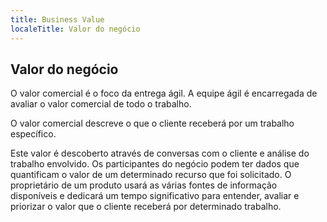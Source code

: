 ```yaml
---
title: Business Value
localeTitle: Valor do negócio
---
```

## Valor do negócio

O valor comercial é o foco da entrega ágil. A equipe ágil é encarregada de avaliar o valor comercial de todo o trabalho.

O valor comercial descreve o que o cliente receberá por um trabalho específico.

Este valor é descoberto através de conversas com o cliente e análise do trabalho envolvido. Os participantes do negócio podem ter dados que quantificam o valor de um determinado recurso que foi solicitado. O proprietário de um produto usará as várias fontes de informação disponíveis e dedicará um tempo significativo para entender, avaliar e priorizar o valor que o cliente receberá por determinado trabalho.
